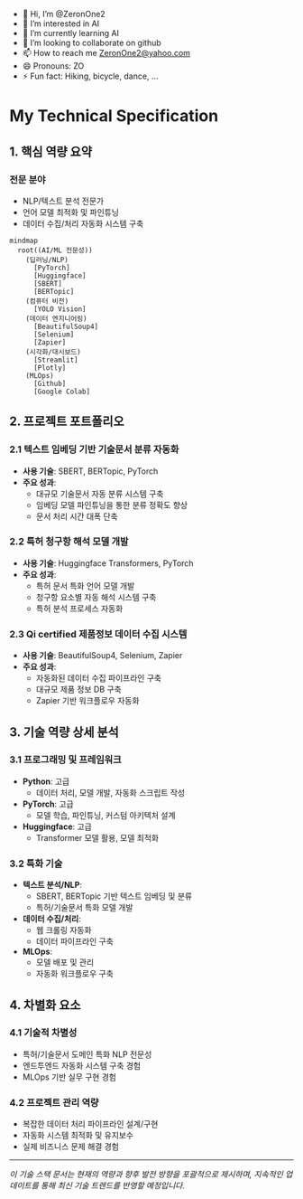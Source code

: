 - 👋 Hi, I’m @ZeronOne2
- 👀 I’m interested in AI
- 🌱 I’m currently learning AI
- 💞️ I’m looking to collaborate on github
- 📫 How to reach me ZeronOne2@yahoo.com
- 😄 Pronouns: ZO
- ⚡ Fun fact: Hiking, bicycle, dance, ...
<!---
ZeronOne2/ZeronOne2 is a ✨ special ✨ repository because its `README.md` (this file) appears on your GitHub profile.
You can click the Preview link to take a look at your changes.
--->
# My Technical Specification

## 1. 핵심 역량 요약

### 전문 분야
- NLP/텍스트 분석 전문가
- 언어 모델 최적화 및 파인튜닝 
- 데이터 수집/처리 자동화 시스템 구축

```mermaid
mindmap
  root((AI/ML 전문성))
    (딥러닝/NLP)
      [PyTorch]
      [Huggingface]
      [SBERT]
      [BERTopic]
    (컴퓨터 비전)
      [YOLO Vision]
    (데이터 엔지니어링)
      [BeautifulSoup4]
      [Selenium]
      [Zapier]
    (시각화/대시보드)
      [Streamlit]
      [Plotly]
    (MLOps)
      [Github]
      [Google Colab]
```

## 2. 프로젝트 포트폴리오

### 2.1 텍스트 임베딩 기반 기술문서 분류 자동화
- **사용 기술**: SBERT, BERTopic, PyTorch
- **주요 성과**:
  - 대규모 기술문서 자동 분류 시스템 구축
  - 임베딩 모델 파인튜닝을 통한 분류 정확도 향상
  - 문서 처리 시간 대폭 단축

### 2.2 특허 청구항 해석 모델 개발
- **사용 기술**: Huggingface Transformers, PyTorch
- **주요 성과**:
  - 특허 문서 특화 언어 모델 개발
  - 청구항 요소별 자동 해석 시스템 구축
  - 특허 분석 프로세스 자동화

### 2.3 Qi certified 제품정보 데이터 수집 시스템
- **사용 기술**: BeautifulSoup4, Selenium, Zapier
- **주요 성과**:
  - 자동화된 데이터 수집 파이프라인 구축
  - 대규모 제품 정보 DB 구축
  - Zapier 기반 워크플로우 자동화

## 3. 기술 역량 상세 분석

### 3.1 프로그래밍 및 프레임워크
- **Python**: 고급
  - 데이터 처리, 모델 개발, 자동화 스크립트 작성
- **PyTorch**: 고급
  - 모델 학습, 파인튜닝, 커스텀 아키텍처 설계
- **Huggingface**: 고급
  - Transformer 모델 활용, 모델 최적화

### 3.2 특화 기술
- **텍스트 분석/NLP**: 
  - SBERT, BERTopic 기반 텍스트 임베딩 및 분류
  - 특허/기술문서 특화 모델 개발
- **데이터 수집/처리**: 
  - 웹 크롤링 자동화
  - 데이터 파이프라인 구축
- **MLOps**: 
  - 모델 배포 및 관리
  - 자동화 워크플로우 구축

## 4. 차별화 요소

### 4.1 기술적 차별성
- 특허/기술문서 도메인 특화 NLP 전문성
- 엔드투엔드 자동화 시스템 구축 경험
- MLOps 기반 실무 구현 경험

### 4.2 프로젝트 관리 역량
- 복잡한 데이터 처리 파이프라인 설계/구현
- 자동화 시스템 최적화 및 유지보수
- 실제 비즈니스 문제 해결 경험

---
*이 기술 스택 문서는 현재의 역량과 향후 발전 방향을 포괄적으로 제시하며, 지속적인 업데이트를 통해 최신 기술 트렌드를 반영할 예정입니다.*


